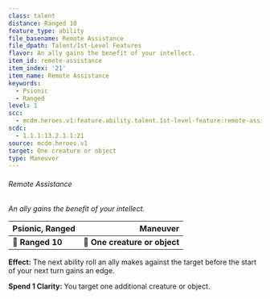 ```yaml
---
class: talent
distance: Ranged 10
feature_type: ability
file_basename: Remote Assistance
file_dpath: Talent/1st-Level Features
flavor: An ally gains the benefit of your intellect.
item_id: remote-assistance
item_index: '21'
item_name: Remote Assistance
keywords:
  - Psionic
  - Ranged
level: 1
scc:
  - mcdm.heroes.v1:feature.ability.talent.1st-level-feature:remote-assistance
scdc:
  - 1.1.1:13.2.1.1:21
source: mcdm.heroes.v1
target: One creature or object
type: Maneuver
---
```


###### Remote Assistance

*An ally gains the benefit of your intellect.*

| **Psionic, Ranged** |                  **Maneuver** |
| ------------------- | ----------------------------: |
| **📏 Ranged 10**    | **🎯 One creature or object** |

**Effect:** The next ability roll an ally makes against the target before the start of your next turn gains an edge.

**Spend 1 Clarity:** You target one additional creature or object.
